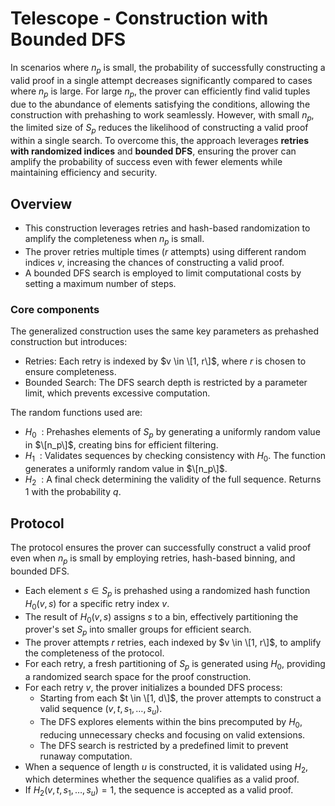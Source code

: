 # Telescope - Construction with Bounded DFS

In scenarios where $n_p$ is small, the probability of successfully constructing a valid proof in a single attempt decreases significantly compared to cases where $n_p$ is large. 
For large $n_p$, the prover can efficiently find valid tuples due to the abundance of elements satisfying the conditions, allowing the construction with prehashing to work seamlessly. 
However, with small $n_p$, the limited size of $S_p$ reduces the likelihood of constructing a valid proof within a single search. 
To overcome this, the approach leverages **retries with randomized indices** and **bounded DFS**, ensuring the prover can amplify the probability of success even with fewer elements while maintaining efficiency and security.

## Overview
- This construction leverages retries and hash-based randomization to amplify the completeness when $n_p$ is small.
- The prover retries multiple times ($r$ attempts) using different random indices $v$, increasing the chances of constructing a valid proof.
- A bounded DFS search is employed to limit computational costs by setting a maximum number of steps.

### Core components
The generalized construction uses the same key parameters as prehashed construction but introduces:
- Retries: Each retry is indexed by $v \in \[1, r\]$, where $r$ is chosen to ensure completeness.
- Bounded Search: The DFS search depth is restricted by a parameter limit, which prevents excessive computation.

The random functions used are:
- $H_0 ~~:$ Prehashes elements of $S_p$ by generating a uniformly random value in $\[n_p\]$, creating bins for efficient filtering.
- $H_1 ~~:$ Validates sequences by checking consistency with $H_0$. The function generates a uniformly random value in $\[n_p\]$.
- $H_2 ~~:$ A final check determining the validity of the full sequence. Returns $1$ with the probability $q$.

## Protocol
The protocol ensures the prover can successfully construct a valid proof even when $n_p$ is small by employing retries, hash-based binning, and bounded DFS. 
- Each element $s \in S_p$ is prehashed using a randomized hash function $H_0(v, s)$ for a specific retry index $v$.
- The result of $H_0(v, s)$ assigns $s$ to a bin, effectively partitioning the prover's set $S_p$ into smaller groups for efficient search.
- The prover attempts $r$ retries, each indexed by $v \in \[1, r\]$, to amplify the completeness of the protocol.
- For each retry, a fresh partitioning of $S_p$ is generated using $H_0$, providing a randomized search space for the proof construction.
- For each retry $v$, the prover initializes a bounded DFS process:
  - Starting from each $t \in \[1, d\]$, the prover attempts to construct a valid sequence $(v, t, s_1, \ldots, s_u)$.
  - The DFS explores elements within the bins precomputed by $H_0$, reducing unnecessary checks and focusing on valid extensions.
  - The DFS search is restricted by a predefined limit to prevent runaway computation.
- When a sequence of length $u$ is constructed, it is validated using $H_2$, which determines whether the sequence qualifies as a valid proof.
- If $H_2(v, t, s_1, \ldots, s_u) = 1$, the sequence is accepted as a valid proof.
